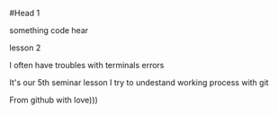 #Head 1

something code hear

lesson 2

I often have troubles with terminals errors


It's our 5th seminar lesson
I try to undestand working process with git

From github with love)))
